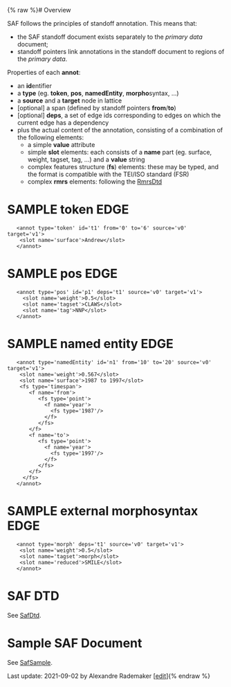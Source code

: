 {% raw %}# Overview

SAF follows the principles of standoff annotation. This means that:

- the SAF standoff document exists separately to the *primary data*
document;
- standoff pointers link annotations in the standoff document to
regions of the *primary data*.

Properties of each **annot**:

- an **id**entifier
- a **type** (eg. **token**, **pos**, **namedEntity**,
**morpho**syntax, ...)
- a **source** and a **target** node in lattice
- \[optional\] a span (defined by standoff pointers **from**/**to**)
- \[optional\] **deps**, a set of edge ids corresponding to edges on
which the current edge has a dependency
- plus the actual content of the annotation, consisting of a
combination of the following elements:
  - a simple **value** attribute
  - simple **slot** elements: each consists of a **name** part (eg.
surface, weight, tagset, tag, ...) and a **value** string
  - complex features structure (**fs**) elements: these may be
typed, and the format is compatible with the TEI/ISO standard
(FSR)
  - complex **rmrs** elements: following the [RmrsDtd](https://github.com/delph-in/docs/tree/main/schemas)

# SAMPLE token EDGE

       <annot type='token' id='t1' from='0' to='6' source='v0' target='v1'>
        <slot name='surface'>Andrew</slot>
       </annot>

# SAMPLE pos EDGE

       <annot type='pos' id='p1' deps='t1' source='v0' target='v1'>
         <slot name='weight'>0.5</slot>
         <slot name='tagset'>CLAWS</slot>
         <slot name='tag'>NNP</slot>
       </annot>

# SAMPLE named entity EDGE

       <annot type='namedEntity' id='n1' from='10' to='20' source='v0' target='v1'>
        <slot name='weight'>0.567</slot>
        <slot name='surface'>1987 to 1997</slot>
        <fs type='timespan'>
           <f name='from'>
              <fs type='point'>
                <f name='year'>
                  <fs type='1987'/>
                </f>
              </fs>
           </f>
           <f name='to'>
              <fs type='point'>
                <f name='year'>
                  <fs type='1997'/>
                </f>
              </fs>
           </f>
         </fs>
       </annot>

# SAMPLE external morphosyntax EDGE

       <annot type='morph' deps='t1' source='v0' target='v1'>
        <slot name='weight'>0.5</slot>
        <slot name='tagset'>morph</slot>
        <slot name='reduced'>SMILE</slot>
       </annot>

# SAF DTD

See [SafDtd](SafDtd).

# Sample SAF Document

See [SafSample](/SafSample).

Last update: 2021-09-02 by Alexandre Rademaker [[edit](https://github.com/delph-in/docs/wiki/SafTop/_edit)]{% endraw %}